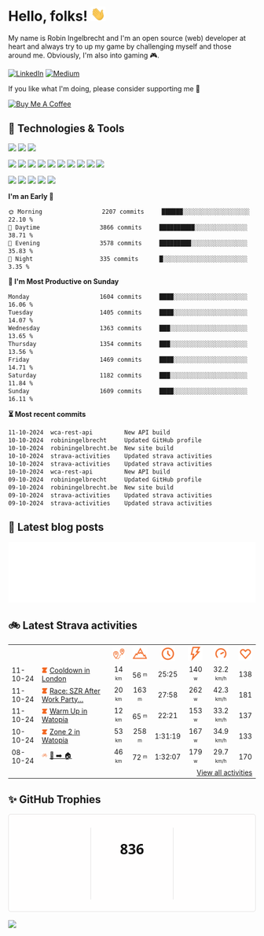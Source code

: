 # Hello, folks! <img src="https://raw.githubusercontent.com/robiningelbrecht/robiningelbrecht/master/wave.gif" width="30">
 
My name is Robin Ingelbrecht and I'm an open source (web) developer at heart and always try to up my game by challenging myself and those around me.
Obviously, I'm also into gaming 🎮.

[![LinkedIn](https://img.shields.io/badge/LinkedIn-0D61B8?style=flat&logo=linkedin&logoColor=white&color=0D61B8)](https://linkedin.com/in/robin-ingelbrecht) 
[![Medium](https://img.shields.io/badge/Medium-2bbc8a?style=flat&logo=medium&logoColor=white&color=2bbc8a)](https://ingelbrechtrobin.medium.com/) 

If you like what I'm doing, please consider supporting me 🙏

<a href="https://www.buymeacoffee.com/ingelbrecht" target="_blank"><img src="https://cdn.buymeacoffee.com/buttons/v2/default-yellow.png" alt="Buy Me A Coffee" style="height: 40px !important;" ></a>

## :wrench: Technologies & Tools
![](https://img.shields.io/badge/OS-Linux-informational?style=flat&logo=linux&logoColor=white&color=2bbc8a)
![](https://img.shields.io/badge/OS-Macos-informational?style=flat&logo=macos&logoColor=white&color=2bbc8a)
![](https://img.shields.io/badge/Editor-phpstorm-informational?style=flat&logo=phpstorm&logoColor=white&color=2bbc8a)

![](https://img.shields.io/badge/Code-Php-informational?style=flat&logo=php&logoColor=white&color=2bbc8a)
![](https://img.shields.io/badge/Framework-Symfony-informational?style=flat&logo=symfony&logoColor=white&color=2bbc8a)
![](https://img.shields.io/badge/Framework-Drupal-informational?style=flat&logo=drupal&logoColor=white&color=2bbc8a)
![](https://img.shields.io/badge/Framework-Laravel-informational?style=flat&logo=laravel&logoColor=white&color=2bbc8a)
![](https://img.shields.io/badge/Code-Python-informational?style=flat&logo=python&logoColor=white&color=2bbc8a)
![](https://img.shields.io/badge/Code-JavaScript-informational?style=flat&logo=javascript&logoColor=white&color=2bbc8a)
![](https://img.shields.io/badge/Code-css3-informational?style=flat&logo=css3&logoColor=white&color=2bbc8a)
![](https://img.shields.io/badge/Code-html5-informational?style=flat&logo=html5&logoColor=white&color=2bbc8a)
![](https://img.shields.io/badge/Code-chart.js-informational?style=flat&logo=chartdotjs&logoColor=white&color=2bbc8a)
![](https://img.shields.io/badge/Shell-Bash-informational?style=flat&logo=gnu-bash&logoColor=white&color=2bbc8a)

![](https://img.shields.io/badge/Tools-MySQL-informational?style=flat&logo=mysql&logoColor=white&color=2bbc8a)
![](https://img.shields.io/badge/Tools-MariaDB-informational?style=flat&logo=mariadb&logoColor=white&color=2bbc8a)
![](https://img.shields.io/badge/Tools-RabbitMQ-informational?style=flat&logo=rabbitmq&logoColor=white&color=2bbc8a)
![](https://img.shields.io/badge/Devops-Docker-informational?style=flat&logo=docker&logoColor=white&color=2bbc8a)
![](https://img.shields.io/badge/GitHub-continuous%20integration-informational?style=flat&logo=github%20actions&logoColor=white&color=2bbc8a)

<!--START_SECTION:commits-per-day-time-->
**I&#039;m an Early 🐤**

```text
🌞 Morning                 2207 commits     ██████░░░░░░░░░░░░░░░░░░░   22.10 %
🌆 Daytime                 3866 commits     ██████████░░░░░░░░░░░░░░░   38.71 %
🌃 Evening                 3578 commits     █████████░░░░░░░░░░░░░░░░   35.83 %
🌙 Night                   335 commits      █░░░░░░░░░░░░░░░░░░░░░░░░   3.35 %
```
<!--END_SECTION:commits-per-day-time-->

<!--START_SECTION:commits-per-weekday-->
**📅 I&#039;m Most Productive on Sunday**

```text
Monday                    1604 commits     ████░░░░░░░░░░░░░░░░░░░░░   16.06 %
Tuesday                   1405 commits     ████░░░░░░░░░░░░░░░░░░░░░   14.07 %
Wednesday                 1363 commits     ███░░░░░░░░░░░░░░░░░░░░░░   13.65 %
Thursday                  1354 commits     ███░░░░░░░░░░░░░░░░░░░░░░   13.56 %
Friday                    1469 commits     ████░░░░░░░░░░░░░░░░░░░░░   14.71 %
Saturday                  1182 commits     ███░░░░░░░░░░░░░░░░░░░░░░   11.84 %
Sunday                    1609 commits     ████░░░░░░░░░░░░░░░░░░░░░   16.11 %
```
<!--END_SECTION:commits-per-weekday-->

<!--START_SECTION:most-recent-commits-->
**⏳ Most recent commits**
                                        
```text
11-10-2024  wca-rest-api         New API build
10-10-2024  robiningelbrecht     Updated GitHub profile
10-10-2024  robiningelbrecht.be  New site build
10-10-2024  strava-activities    Updated strava activities
10-10-2024  strava-activities    Updated strava activities
10-10-2024  wca-rest-api         New API build
09-10-2024  robiningelbrecht     Updated GitHub profile
09-10-2024  robiningelbrecht.be  New site build
09-10-2024  strava-activities    Updated strava activities
09-10-2024  strava-activities    Updated strava activities
```
<!--END_SECTION:most-recent-commits-->

## :pencil: Latest blog posts

<a target="_blank" href="https://ingelbrechtrobin.medium.com/"><img src="assets/medium-blog-posts.svg" /></a>

## :bike: Latest Strava activities

<!--START_SECTION:strava-activities-->
<table>
    <tr>
        <th></th>
        <th></th>
        <th align="center"><img src="https://raw.githubusercontent.com/robiningelbrecht/strava-activities/master/public/distance.svg" width="30" alt="distance" title="distance"/></th>
        <th align="center"><img src="https://raw.githubusercontent.com/robiningelbrecht/strava-activities/master/public/elevation.svg" width="30" alt="elevation" title="elevation"/></th>
        <th align="center"><img src="https://raw.githubusercontent.com/robiningelbrecht/strava-activities/master/public/time.svg" width="30" alt="time" title="time"/></th>
        <th align="center"><img src="https://raw.githubusercontent.com/robiningelbrecht/strava-activities/master/public/average-watt.svg" width="30" alt="average watts" title="average watts"/></th>
        <th align="center"><img src="https://raw.githubusercontent.com/robiningelbrecht/strava-activities/master/public/average-speed.svg" width="30" alt="average speed" title="average speed"/></th>
        <th align="center"><img src="https://raw.githubusercontent.com/robiningelbrecht/strava-activities/master/public/heart-rate.svg" width="30" alt="average heart rate" title="average heart rate"/></th>
    </tr>
            <tr>
            <td>11-10-24</td>
            <td>
                                <img src="https://raw.githubusercontent.com/robiningelbrecht/strava-activities/master/public/activity-virtual-ride-zwift.svg" width="12" alt="Cooldown in London" title="Cooldown in London"/>
<a href="https://www.strava.com/activities/12630359458" title="Kcal: 204 | Gear: None ">Cooldown in London</a>
            </td>
            <td align="center">14 <sup><sub>km</sub></sup></td>
            <td align="center">56 <sup><sub>m</sub></sup></td>
            <td align="center">25:25</td>
            <td align="center">140 <sup><sub>w</sub></sup></td>
            <td align="center">32.2 <sup><sub>km/h</sub></sup></td>
            <td align="center">138</td>
        </tr>
            <tr>
            <td>11-10-24</td>
            <td>
                                <img src="https://raw.githubusercontent.com/robiningelbrecht/strava-activities/master/public/activity-virtual-ride-zwift.svg" width="12" alt="Race: SZR After Work Party (C) on Downtown Dolphin in Crit City" title="Race: SZR After Work Party (C) on Downtown Dolphin in Crit City"/>
<a href="https://www.strava.com/activities/12630154383" title="Kcal: 484 | Gear: None ">Race: SZR After Work Party...</a>
            </td>
            <td align="center">20 <sup><sub>km</sub></sup></td>
            <td align="center">163 <sup><sub>m</sub></sup></td>
            <td align="center">27:58</td>
            <td align="center">262 <sup><sub>w</sub></sup></td>
            <td align="center">42.3 <sup><sub>km/h</sub></sup></td>
            <td align="center">181</td>
        </tr>
            <tr>
            <td>11-10-24</td>
            <td>
                                <img src="https://raw.githubusercontent.com/robiningelbrecht/strava-activities/master/public/activity-virtual-ride-zwift.svg" width="12" alt="Warm Up in Watopia" title="Warm Up in Watopia"/>
<a href="https://www.strava.com/activities/12629864972" title="Kcal: 196 | Gear: None ">Warm Up in Watopia</a>
            </td>
            <td align="center">12 <sup><sub>km</sub></sup></td>
            <td align="center">65 <sup><sub>m</sub></sup></td>
            <td align="center">22:21</td>
            <td align="center">153 <sup><sub>w</sub></sup></td>
            <td align="center">33.2 <sup><sub>km/h</sub></sup></td>
            <td align="center">137</td>
        </tr>
            <tr>
            <td>10-10-24</td>
            <td>
                                <img src="https://raw.githubusercontent.com/robiningelbrecht/strava-activities/master/public/activity-virtual-ride-zwift.svg" width="12" alt="Zone 2 in Watopia" title="Zone 2 in Watopia"/>
<a href="https://www.strava.com/activities/12622784822" title="Kcal: 875 | Gear: None ">Zone 2 in Watopia</a>
            </td>
            <td align="center">53 <sup><sub>km</sub></sup></td>
            <td align="center">258 <sup><sub>m</sub></sup></td>
            <td align="center">1:31:19</td>
            <td align="center">167 <sup><sub>w</sub></sup></td>
            <td align="center">34.9 <sup><sub>km/h</sub></sup></td>
            <td align="center">133</td>
        </tr>
            <tr>
            <td>08-10-24</td>
            <td>
                <img src="https://raw.githubusercontent.com/robiningelbrecht/strava-activities/master/public/activity-ride.svg" width="12" alt="💼 ➡️ 🏠" title="💼 ➡️ 🏠"/>
<a href="https://www.strava.com/activities/12606463238" title="Kcal: 1117 | Gear: None ">💼 ➡️ 🏠</a>
            </td>
            <td align="center">46 <sup><sub>km</sub></sup></td>
            <td align="center">72 <sup><sub>m</sub></sup></td>
            <td align="center">1:32:07</td>
            <td align="center">179 <sup><sub>w</sub></sup></td>
            <td align="center">29.7 <sup><sub>km/h</sub></sup></td>
            <td align="center">170</td>
        </tr>
                <tr>
            <td colspan="8" align="right"><a href="https://github.com/robiningelbrecht/strava-activities#activities">View all activities</a></td>
        </tr>
    </table>

<!--END_SECTION:strava-activities-->

 ## :sparkles: GitHub Trophies

<img src="assets/github-streak-stats.svg"  alt="Robin Ingelbrecht's streak stats"/>

![](https://github-profile-trophy.vercel.app/?username=robiningelbrecht&theme=chalk&no-frame=false&no-bg=true&margin-w=4)
